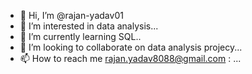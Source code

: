 - 👋 Hi, I’m @rajan-yadav01
- 👀 I’m interested in data analysis...
- 🌱 I’m currently learning SQL..
- 💞️ I’m looking to collaborate on data analysis projecy...
- 📫 How to reach me rajan.yadav8088@gmail.com
  : ...

<!---
rajan-yadav01/rajan-yadav01 is a ✨ special ✨ repository because its `README.md` (this file) appears on your GitHub profile.
You can click the Preview link to take a look at your changes.
--->
